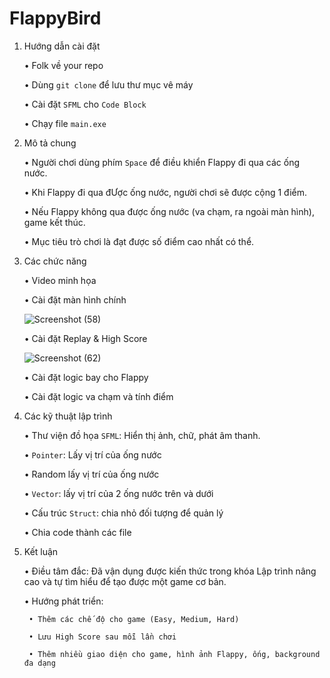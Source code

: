 # FlappyBird
1. Hướng dẫn cài đặt

    • Folk về your repo
    
    • Dùng `git clone` để lưu thư mục vê máy
    
    • Cài đặt `SFML` cho `Code Block`
    
    • Chạy file `main.exe`
    
2. Mô tả chung

    • Người chơi dùng phím `Space` để điều khiển Flappy đi qua các ống nước.
    
    • Khi Flappy đi qua đƯợc ống nước, người chơi sẽ được cộng 1 điểm.
    
    • Nếu Flappy không qua được ống nước (va chạm, ra ngoài màn hình), game kết thúc.
    
    • Mục tiêu trò chơi là đạt được số điểm cao nhất có thể.
    
3. Các chức năng

    • Video minh họa

    • Cài đặt màn hình chính 
    
    ![Screenshot (58)](https://user-images.githubusercontent.com/100185903/169987539-d6e578c4-ee2d-4f63-b308-60660e2f66df.png)
    
    • Cài đặt Replay & High Score
    
    ![Screenshot (62)](https://user-images.githubusercontent.com/100185903/169987870-fc4d5f03-db8c-4364-8b8f-e4696cf155ae.png)
    
    • Cài đặt logic bay cho Flappy
    
    • Cài đặt logic va chạm và tính điểm
    
4. Các kỹ thuật lập trình

    • Thư viện đồ họa `SFML`: Hiển thị ảnh, chữ, phát âm thanh.
    
    • `Pointer`: Lấy vị trí của ống nước
    
    • Random lấy vị trí của ống nước
    
    • `Vector`: lấy vị trí của 2 ống nước trên và dưới
    
    • Cấu trúc `Struct`: chia nhỏ đối tượng để quản lý
    
    • Chia code thành các file
    
5. Kết luận
    
    • Điều tâm đắc: Đã vận dụng được kiến thức trong khóa Lập trình nâng cao và tự tìm hiểu để tạo được một game cơ bản.
    
    • Hướng phát triển:
    
        • Thêm các chế độ cho game (Easy, Medium, Hard)
        
        • Lưu High Score sau mỗi lần chơi
        
        • Thêm nhiều giao diện cho game, hình ảnh Flappy, ống, background đa dạng
        

